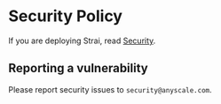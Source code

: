 # Security Policy

If you are deploying Strai, read [Security](doc/source/strai-security/index.md).

## Reporting a vulnerability

Please report security issues to `security@anyscale.com`.
